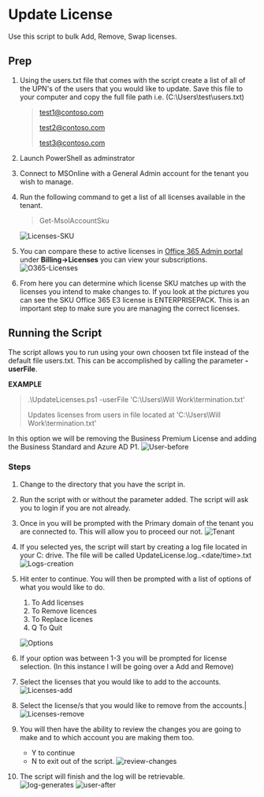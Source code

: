 # Update License

Use this script to bulk Add, Remove, Swap licenses.

## Prep

1. Using the users.txt file that comes with the script create a list of all of the UPN's of the users that you would like to update. Save this file to your computer and copy the full file path i.e. (C:\Users\test\users.txt)

    >test1@contoso.com
    >
    >test2@contoso.com
    >
    >test3@contoso.com
2. Launch PowerShell as adminstrator
3. Connect to MSOnline with a General Admin account for the tenant you wish to manage.
4. Run the following command to get a list of all licenses available in the tenant.
    >Get-MsolAccountSku

    ![Licenses-SKU](/ref/images/Licenses-SKU.png)
5. You can compare these to active licenses in [Office 365 Admin portal](https://admin.microsoft.com/) under **Billing->Licenses** you can view your subscriptions.
    ![O365-Licenses](/ref/images/0365-Licenses.png)
6. From here you can determine which license SKU matches up with the licenses you intend to make changes to. If you look at the pictures you can see the SKU Office 365 E3 license is ENTERPRISEPACK. This is an important step to make sure you are managing the correct licenses.

## Running the Script

The script allows you to run using your own choosen txt file instead of the default file users.txt. This can be accomplished by calling the parameter **-userFile**. 

**EXAMPLE**

  >.\UpdateLicenses.ps1 -userFile 'C:\Users\Will Work\termination.txt'
  >
  >Updates licenses from users in file located at 'C:\Users\Will Work\termination.txt'

In this option we will be removing the Business Premium License and adding the Business Standard and Azure AD P1.
![User-before](../../ref/images/MFA%20Test.png)

### Steps

1. Change to the directory that you have the script in.
2. Run the script with or without the parameter added. The script will ask you to login if you are not already.
3. Once in you will be prompted with the Primary domain of the tenant you are connected to. This will allow you to proceed our not.
![Tenant](../../ref/images/logged-in-tenant.png)
4. If you selected yes, the script will start by creating a log file located in your C: drive. The file will be called UpdateLicense.log.<companydomain>.<date/time>.txt
![Logs-creation](/ref/images/log-file.png)
5. Hit enter to continue. You will then be prompted with a list of options of what you would like to do. 
   1. To Add licenses
   2. To Remove licences
   3. To Replace licenes
   4. Q To Quit

    ![Options](../../ref/images/options-lic.png)
1. If your option was between 1-3 you will be prompted for license selection. (In this instance I will be going over a Add and Remove) 
2. Select the licenses that you would like to add to the accounts. 
![Licenses-add](../../ref/images/add-licenses.png)
8. Select the license/s that you would like to remove from the accounts.|
![Licenses-remove](../../ref/images/remove-licenses.png)
9. You will then have the ability to review the changes you are going to make and to which account you are making them too. 
    - Y to continue 
    - N to exit out of the script.
![review-changes](../../ref/images/review-changes.png)
10. The script will finish and the log will be retrievable.  
![log-generates](/ref/images/log-review.png)
![user-after](../../ref/images/mfa-tes.png)